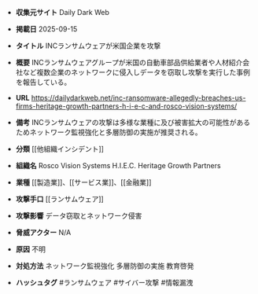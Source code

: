 - **収集元サイト**
Daily Dark Web

- **掲載日**
2025-09-15

- **タイトル**
INCランサムウェアが米国企業を攻撃

- **概要**
INCランサムウェアグループが米国の自動車部品供給業者や人材紹介会社など複数企業のネットワークに侵入しデータを窃取し攻撃を実行した事例を報告している。

- **URL**
https://dailydarkweb.net/inc-ransomware-allegedly-breaches-us-firms-heritage-growth-partners-h-i-e-c-and-rosco-vision-systems/

- **備考**
INCランサムウェアの攻撃は多様な業種に及び被害拡大の可能性があるためネットワーク監視強化と多層防御の実施が推奨される。

- **分類**
[[他組織インシデント]]

- **組織名**
Rosco Vision Systems H.I.E.C. Heritage Growth Partners

- **業種**
[[製造業]]、[[サービス業]]、[[金融業]]

- **攻撃手口**
[[ランサムウェア]]

- **攻撃影響**
データ窃取とネットワーク侵害

- **脅威アクター**
N/A

- **原因**
不明

- **対処方法**
ネットワーク監視強化 多層防御の実施 教育啓発

- **ハッシュタグ**
#ランサムウェア #サイバー攻撃 #情報漏洩
